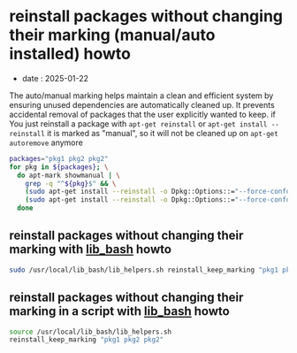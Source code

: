 # reinstall packages without changing their marking (manual/auto installed) howto

- date : 2025-01-22

The auto/manual marking helps maintain a clean and efficient system by ensuring unused dependencies are automatically cleaned up.
It prevents accidental removal of packages that the user explicitly wanted to keep.
if You just reinstall a package with `apt-get reinstall` or `apt-get install --reinstall` it is marked as "manual", so it will not be cleaned up on `apt-get 
autoremove` anymore  

```bash
packages="pkg1 pkg2 pkg2"
for pkg in ${packages}; \
  do apt-mark showmanual | \
    grep -q "^${pkg}$" && \
    (sudo apt-get install --reinstall -o Dpkg::Options::="--force-confold" -y ${pkg} && sudo apt-mark manual ${pkg}) || \
    (sudo apt-get install --reinstall -o Dpkg::Options::="--force-confold" -y ${pkg} && sudo apt-mark auto ${pkg}); \
  done
```

## reinstall packages without changing their marking with [lib_bash](https://github.com/bitranox/lib_bash) howto

```bash 
sudo /usr/local/lib_bash/lib_helpers.sh reinstall_keep_marking "pkg1 pkg2 pkg2" 
```

## reinstall packages without changing their marking in a script with [lib_bash](https://github.com/bitranox/lib_bash) howto 

```bash 
source /usr/local/lib_bash/lib_helpers.sh
reinstall_keep_marking "pkg1 pkg2 pkg2" 
```
